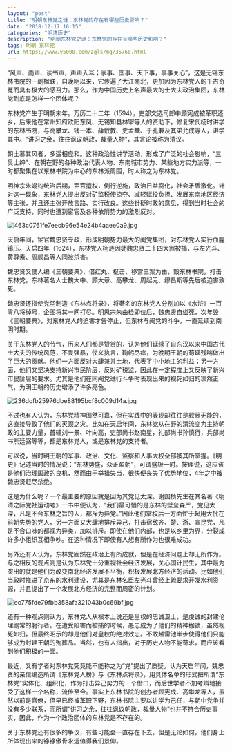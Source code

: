 ```yaml
---
layout: "post"
title: "明朝东林党之谜：东林党的存在有哪些历史影响？"
date: "2018-12-17 16:15"
categories: "明清历史"
description: "明朝东林党之谜：东林党的存在有哪些历史影响？"
tags: 明朝 东林党
url: https://www.y5000.com/zgls/mq/35760.html
---
```






“风声、雨声、读书声，声声入耳；家事、国事、天下事，事事关心”，这是无锡东林书院的一副楹联，自晚明以来，它传遍了大江南北，更加因为东林党人的千古奇冤而具有极大的感召力。那么，作为中国历史上名声最大的士大夫政治集团，东林党到底是怎样一个团体呢？

东林党产生于明朝末年。万历二十二年（1594），吏部文选司郎中顾宪成被革职还乡，后来他在常州知府欧阳东凤、无锡知县林宰等人的资助下，修复宋代杨时讲学的东林书院，与高攀龙、钱一本、薛敷教、史孟麟、于孔兼及其弟允成等人，讲学其中。“讲习之余，往往讽议朝政，裁量人物”，其言论被称为清议。

朝士慕其风者，多遥相应和。这种政治性讲学活动，形成了广泛的社会影响，“三吴士绅”、在朝在野的各种政治代表人物、东南城市势力、某些地方实力派等，一时都聚集在以东林书院为中心的东林派周围，时人称之为东林党。

明神宗朱翊钧统治后期，宦官擅权，倒行逆施，政治日益腐化，社会矛盾激化。针对这一现象，东林党人提出反对矿监税使掠夺、减轻赋役负担、发展东南地区经济等主张，并且还主张开放言路、实行改良。这些针砭时政的意见，得到当时社会的广泛支持，同时也遭到宦官及各种依附势力的激烈反对。

![463c0761fe7eecb96e54e24b4aaee0a9.jpg](https://img.y5000.com/uploads/allimg/181025/463c0761fe7eecb96e54e24b4aaee0a9.jpg)

天启年间，宦官魏忠贤专政，形成明朝势力最大的阉党集团，对东林党人实行血腥镇压。天启四年（1624），东林党人杨涟因劾魏忠贤二十四大罪被捕，与左光斗、黄尊素、周顺昌等人同被杀害。

魏忠贤又使人编《三朝要典》，借红丸、梃击、移宫三案为由，毁东林书院，打击东林党。东林著名人士魏大中、顾大章、高攀龙、周起元、缪昌斯等先后被迫害致死。

魏忠贤还指使党羽制造《东林点将录》，将著名的东林党人分别加以《水浒》一百零八将绰号，企图将其一网打尽。明思宗朱由检即位后，魏忠贤自缢死，次年毁《三朝要典》，对东林党人的迫害才告停止，但东林与阉党的斗争，一直延续到南明时期。

关于东林党人的节气，历来人们都是赞赏的，认为他们延续了自东汉以来中国古代士大夫的传统风范，不畏强暴，仗义执言，鞠躬尽瘁，为晚明王朝的苟延残喘做出了巨大的贡献。他们一方面反对大肆兼并土地，代表了中小地主的利益；另一方面，他们又坚决支持新兴市民阶层，反对矿税监，因此在一定程度上又反映了新兴市民阶层的要求。尤其是他们在同阉党进行斗争时表现出来的视死如归的凛然正气，为明王朝的历史增添了许多亮色。

![236dcfb25976dbe88195bcf8c009d14a.jpg](https://img.y5000.com/uploads/allimg/181025/236dcfb25976dbe88195bcf8c009d14a.jpg)

不过也有人认为，东林党精神固然可嘉，但在实践中的表现却往往是软弱无能的，这直接导致了他们的灭顶之灾。比如在天启年间，东林党从在野的清流变为主持朝政的主要力量，首辅刘一景、叶向高，吏部尚书赵南星，礼部尚书孙慎行，兵部尚书熊廷弼等等，都是东林党人，或是东林党的支持者。

可以说，当时明王朝的军事、政治、文化、监察和人事大权全部被其所掌握。《明史》记述当时的情况说：“东林势盛，众正盈朝”，可谓盛极一时。按理说，这应该是他们治理国政的良机，然而由于举措失当，很快便丧失了优势地位，4年之中被魏忠贤赶尽杀绝。

这是为什么呢？一个最主要的原因就是因为其党见太深。谢国桢先生在其名著《明清之际党社运动考》一书中便认为，“我们最可惜的是东林的壁垒森严，党见太深，凡是不合东林之旨的人，都斥为异党。”因此他们掌权后一方面忙于起用大批在前朝失势的党人，另一方面又大肆地排斥异己，打击宿敌齐、楚、浙、宣昆党，凡是不合口味的都视为异类，加以排斥。即使在他们内部，也是以乡里为界，分裂成许多小组织互相争吵。在这种情况下即使有人想有所作为也很难成功。

另外还有人认为，东林党固然在政治上有所成就，但是在经济问题上却无所作为。与之相反的观点则是认为东林党十分重视社会经济发展，关心国计民生，其中最为突出的就是他们为改变南北经济发展不平衡，积极发展北方经济的活动。比如他们当政时推进了京东的水利建设，尤其是东林名臣左光斗曾经上疏要求开发水利资源，并且提出了一个发展北方经济的完整而周密的计划。

![ec775fde79fbb358afa321043b0c69bf.jpg](https://img.y5000.com/uploads/allimg/181025/ec775fde79fbb358afa321043b0c69bf.jpg)

还有一种观点则认为，东林党人从根本上说还是皇权的忠诚卫士，是虔诚的封建伦理纲常的躬行者。在遭受陷害而被捕的时候，愚忠成为了他们的精神枷锁，虽然视死如归，但最终昭示的却是他们对皇权的绝对效忠。不敢越雷池半步使得他们只能够成为封建王朝的殉葬品。当然，也有人指出，对于历史人物不能苛求，而应该看到他们积极的一面。

最近，又有学者对东林党究竟能不能称之为“党”提出了质疑。认为天启年间，魏忠贤的亲信编造所谓《东林党人榜》与《东林点将录》，用具体名单的形式把所谓“东林党”实体化、组织化，作为打击异己势力的一个借口，而后世学者不加考辨地接受了这样一个名称，流传至今。事实上东林书院的创办者顾宪成、高攀龙等人，虽然以前是官僚，但早已经被革职下野，东林书院主要以讲学为己任，与朝中党争并没有多少联系，而所谓“讲习之余，往往讽议朝政，裁量人物”也并不符合历史事实，因此，作为一个政治团体的东林党是不存在的。

关于东林党还有很多的争议，有些可能会一直存在下去。但是无论如何，他们身上所体现出来的铮铮傲骨永远值得我们景仰。
